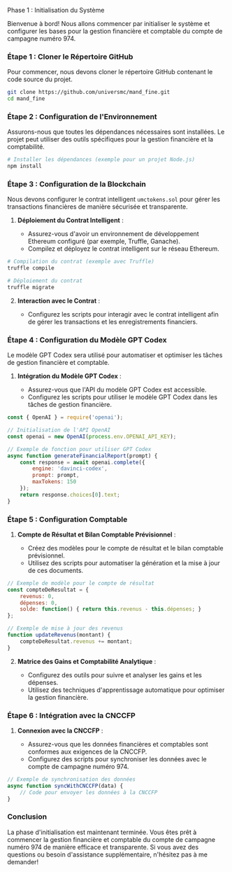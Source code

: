 Phase 1 : Initialisation du Système

Bienvenue à bord! Nous allons commencer par initialiser le système et configurer les bases pour la gestion financière et comptable du compte de campagne numéro 974.

### Étape 1 : Cloner le Répertoire GitHub

Pour commencer, nous devons cloner le répertoire GitHub contenant le code source du projet.

```bash
git clone https://github.com/universmc/mand_fine.git
cd mand_fine
```

### Étape 2 : Configuration de l'Environnement

Assurons-nous que toutes les dépendances nécessaires sont installées. Le projet peut utiliser des outils spécifiques pour la gestion financière et la comptabilité.

```bash
# Installer les dépendances (exemple pour un projet Node.js)
npm install
```

### Étape 3 : Configuration de la Blockchain

Nous devons configurer le contrat intelligent `umctokens.sol` pour gérer les transactions financières de manière sécurisée et transparente.

1. **Déploiement du Contrat Intelligent** :

   - Assurez-vous d'avoir un environnement de développement Ethereum configuré (par exemple, Truffle, Ganache).
   - Compilez et déployez le contrat intelligent sur le réseau Ethereum.

```bash
# Compilation du contrat (exemple avec Truffle)
truffle compile

# Déploiement du contrat
truffle migrate
```

2. **Interaction avec le Contrat** :

   - Configurez les scripts pour interagir avec le contrat intelligent afin de gérer les transactions et les enregistrements financiers.

### Étape 4 : Configuration du Modèle GPT Codex

Le modèle GPT Codex sera utilisé pour automatiser et optimiser les tâches de gestion financière et comptable.

1. **Intégration du Modèle GPT Codex** :

   - Assurez-vous que l'API du modèle GPT Codex est accessible.
   - Configurez les scripts pour utiliser le modèle GPT Codex dans les tâches de gestion financière.

```javascript
const { OpenAI } = require('openai');

// Initialisation de l'API OpenAI
const openai = new OpenAI(process.env.OPENAI_API_KEY);

// Exemple de fonction pour utiliser GPT Codex
async function generateFinancialReport(prompt) {
    const response = await openai.complete({
        engine: 'davinci-codex',
        prompt: prompt,
        maxTokens: 150
    });
    return response.choices[0].text;
}
```

### Étape 5 : Configuration Comptable

1. **Compte de Résultat et Bilan Comptable Prévisionnel** :

   - Créez des modèles pour le compte de résultat et le bilan comptable prévisionnel.
   - Utilisez des scripts pour automatiser la génération et la mise à jour de ces documents.

```javascript
// Exemple de modèle pour le compte de résultat
const compteDeResultat = {
    revenus: 0,
    dépenses: 0,
    solde: function() { return this.revenus - this.dépenses; }
};

// Exemple de mise à jour des revenus
function updateRevenus(montant) {
    compteDeResultat.revenus += montant;
}
```

2. **Matrice des Gains et Comptabilité Analytique** :

   - Configurez des outils pour suivre et analyser les gains et les dépenses.
   - Utilisez des techniques d'apprentissage automatique pour optimiser la gestion financière.

### Étape 6 : Intégration avec la CNCCFP

1. **Connexion avec la CNCCFP** :

   - Assurez-vous que les données financières et comptables sont conformes aux exigences de la CNCCFP.
   - Configurez des scripts pour synchroniser les données avec le compte de campagne numéro 974.

```javascript
// Exemple de synchronisation des données
async function syncWithCNCCFP(data) {
    // Code pour envoyer les données à la CNCCFP
}
```

### Conclusion

La phase d'initialisation est maintenant terminée. Vous êtes prêt à commencer la gestion financière et comptable du compte de campagne numéro 974 de manière efficace et transparente. Si vous avez des questions ou besoin d'assistance supplémentaire, n'hésitez pas à me demander!